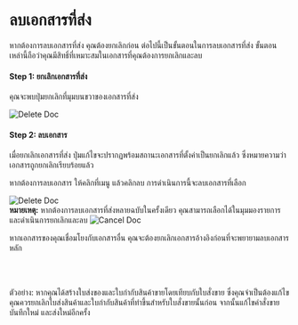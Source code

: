 <!-- add-breadcrumbs -->
# ลบเอกสารที่ส่ง

หากต้องการลบเอกสารที่ส่ง คุณต้องยกเลิกก่อน ต่อไปนี้เป็นขั้นตอนในการลบเอกสารที่ส่ง ขั้นตอนเหล่านี้ถือว่าคุณมีสิทธิ์ที่เหมาะสมในเอกสารที่คุณต้องการยกเลิกและลบ

#### Step 1: ยกเลิกเอกสารที่ส่ง

คุณจะพบปุ่มยกเลิกที่มุมบนขวาของเอกสารที่ส่ง

<img alt="Delete Doc" class="screenshot" src="{{docs_base_url}}/assets/img/articles/cancel-delete-submitted-doc-1.png">

#### Step 2: ลบเอกสาร

เมื่อยกเลิกเอกสารที่ส่ง ปุ่มแก้ไขจะปรากฏพร้อมสถานะเอกสารที่ตั้งค่าเป็นยกเลิกแล้ว ซึ่งหมายความว่าเอกสารถูกยกเลิกเรียบร้อยแล้ว

หากต้องการลบเอกสาร ให้คลิกที่เมนู แล้วคลิกลบ การดำเนินการนี้จะลบเอกสารที่เลือก

<img alt="Delete Doc" class="screenshot" src="{{docs_base_url}}/assets/img/articles/cancel-delete-submitted-doc-2.png">

<div class="well"><b>หมายเหตุ:</b> หากต้องการลบเอกสารที่ส่งหลายฉบับในครั้งเดียว คุณสามารถเลือกได้ในมุมมองรายการและดำเนินการยกเลิกและลบ

<img alt="Cancel Doc" class="screenshot" src="{{docs_base_url}}/assets/img/articles/cancel-list-view.gif">


หากเอกสารของคุณเชื่อมโยงกับเอกสารอื่น คุณจะต้องยกเลิกเอกสารอ้างอิงก่อนที่จะพยายามลบเอกสารหลัก

<br><br>
	
ตัวอย่าง: หากคุณได้สร้างใบส่งของและใบกำกับสินค้าขายโดยเทียบกับใบสั่งขาย ซึ่งคุณจำเป็นต้องแก้ไข คุณควรยกเลิกใบส่งสินค้าและใบกำกับสินค้าที่ทำขึ้นสำหรับใบสั่งขายนั้นก่อน จากนั้นแก้ไขคำสั่งขาย บันทึกใหม่ และส่งใหม่อีกครั้ง

</div>
<!-- markdown -->
